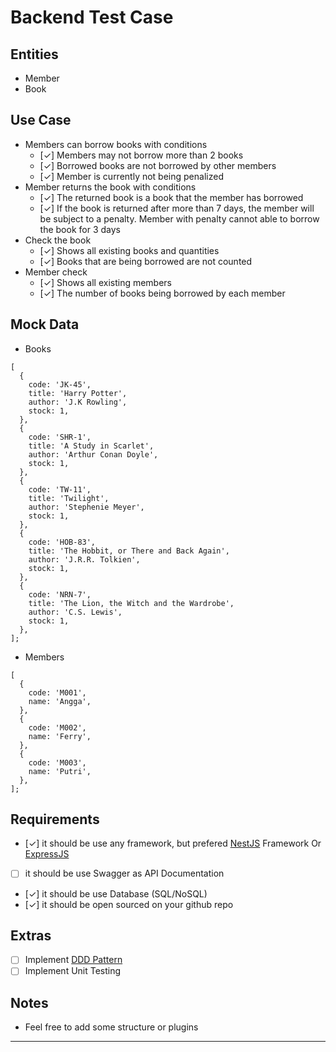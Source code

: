 # Backend Test Case

## Entities

- Member
- Book

## Use Case

- Members can borrow books with conditions
  - [&check;] Members may not borrow more than 2 books
  - [&check;] Borrowed books are not borrowed by other members
  - [&check;] Member is currently not being penalized
- Member returns the book with conditions
  - [&check;] The returned book is a book that the member has borrowed
  - [&check;] If the book is returned after more than 7 days, the member will be subject to a penalty. Member with penalty cannot able to borrow the book for 3 days
- Check the book
  - [&check;] Shows all existing books and quantities
  - [&check;] Books that are being borrowed are not counted
- Member check
  - [&check;] Shows all existing members
  - [&check;] The number of books being borrowed by each member

## Mock Data

- Books

```tsx
[
  {
    code: 'JK-45',
    title: 'Harry Potter',
    author: 'J.K Rowling',
    stock: 1,
  },
  {
    code: 'SHR-1',
    title: 'A Study in Scarlet',
    author: 'Arthur Conan Doyle',
    stock: 1,
  },
  {
    code: 'TW-11',
    title: 'Twilight',
    author: 'Stephenie Meyer',
    stock: 1,
  },
  {
    code: 'HOB-83',
    title: 'The Hobbit, or There and Back Again',
    author: 'J.R.R. Tolkien',
    stock: 1,
  },
  {
    code: 'NRN-7',
    title: 'The Lion, the Witch and the Wardrobe',
    author: 'C.S. Lewis',
    stock: 1,
  },
];
```

- Members

```tsx
[
  {
    code: 'M001',
    name: 'Angga',
  },
  {
    code: 'M002',
    name: 'Ferry',
  },
  {
    code: 'M003',
    name: 'Putri',
  },
];
```

## Requirements

- [&check;] it should be use any framework, but prefered [NestJS](https://nestjs.com/) Framework Or [ExpressJS](https://expressjs.com/)
- [ ] it should be use Swagger as API Documentation
- [&check;] it should be use Database (SQL/NoSQL)
- [&check;] it should be open sourced on your github repo

## Extras

- [ ] Implement [DDD Pattern](<[https://khalilstemmler.com/articles/categories/domain-driven-design/](https://khalilstemmler.com/articles/categories/domain-driven-design/)>)
- [ ] Implement Unit Testing

## Notes

- Feel free to add some structure or plugins

---
